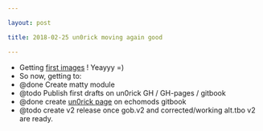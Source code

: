```yaml
---

layout: post

title: 2018-02-25 un0rick moving again good

---
```



-   Getting [first images](/matty/20180224b/Readme.md) ! Yeayyy =)
-   So now, getting to:
-   @done Create matty module
-   @todo Publish first drafts on un0rick GH / GH-pages / gitbook
-   @done create [un0rick
    page](https://kelu124.gitbooks.io/echomods/content/Chapter3/matty.html)
    on echomods gitbook
-   @todo create v2 release once gob.v2 and corrected/working alt.tbo v2
    are ready.


